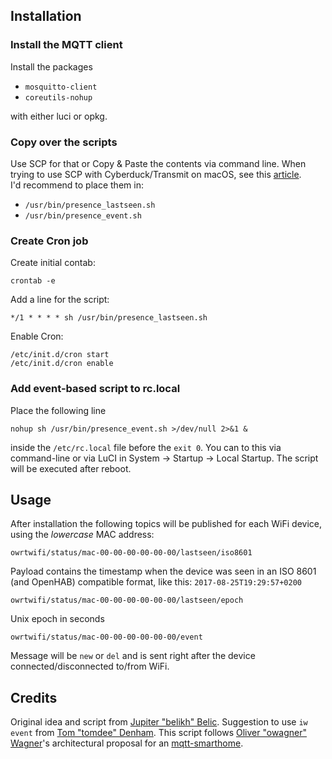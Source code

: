 Installation
------------

### Install the MQTT client

Install the packages

- `mosquitto-client`
- `coreutils-nohup`

with either luci or opkg.

### Copy over the scripts

Use SCP for that or Copy & Paste the contents via command line. When trying to use SCP with Cyberduck/Transmit on macOS, see this [article](https://wiki.openwrt.org/doc/howto/sftp.server).  
I'd recommend to place them in:

- `/usr/bin/presence_lastseen.sh`
- `/usr/bin/presence_event.sh`

### Create Cron job

Create initial contab:

	crontab -e

Add a line for the script:

	*/1 * * * * sh /usr/bin/presence_lastseen.sh

Enable Cron:

	/etc/init.d/cron start
	/etc/init.d/cron enable

### Add event-based script to rc.local

Place the following line

	nohup sh /usr/bin/presence_event.sh >/dev/null 2>&1 &

inside the `/etc/rc.local` file before the `exit 0`. You can to this via command-line or via LuCI in System -> Startup -> Local Startup. The script will be executed after reboot.

Usage
-----

After installation the following topics will be published for each WiFi device, using the _lowercase_ MAC address:

	owrtwifi/status/mac-00-00-00-00-00-00/lastseen/iso8601

Payload contains the timestamp when the device was seen in an ISO 8601 (and OpenHAB) compatible format, like this: `2017-08-25T19:29:57+0200`

	owrtwifi/status/mac-00-00-00-00-00-00/lastseen/epoch

Unix epoch in seconds

	owrtwifi/status/mac-00-00-00-00-00-00/event

Message will be `new` or `del` and is sent right after the device connected/disconnected to/from WiFi.


Credits
-------

Original idea and script from [Jupiter "belikh" Belic](http://community.openhab.org/users/belikh). Suggestion to use `iw event` from [Tom "tomdee" Denham](https://github.com/tomdee). This script follows [Oliver "owagner" Wagner](https://github.com/owagner)'s architectural proposal for an [mqtt-smarthome](https://github.com/mqtt-smarthome/mqtt-smarthome).
